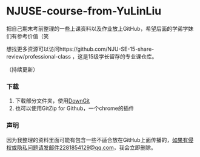 # NJUSE-course-from-YuLinLiu
把自己期末考前整理的一些上课资料以及作业放上GitHub，希望后面的学弟学妹们有参考价值（笑

想找更多资源可以访问https://github.com/NJU-SE-15-share-review/professional-class
，这是15级学长留存的专业课仓库。

（持续更新）

### 下载

1. 下载部分文件夹，使用[DownGit](http://tool.mkblog.cn/downgit/#/home)
2. 也可以使用GitZip for Github，一个chrome的插件

### 声明
因为我整理的资料里面可能有包含一些不适合放在GitHub上面传播的，如果有侵权或隐私问题请发邮件2281854129@qq.com，我会立即删除。

